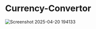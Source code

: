 # Currency-Convertor
![Screenshot 2025-04-20 194133](https://github.com/user-attachments/assets/9411c5e3-6ab4-4802-816d-230f8cd059f0)
